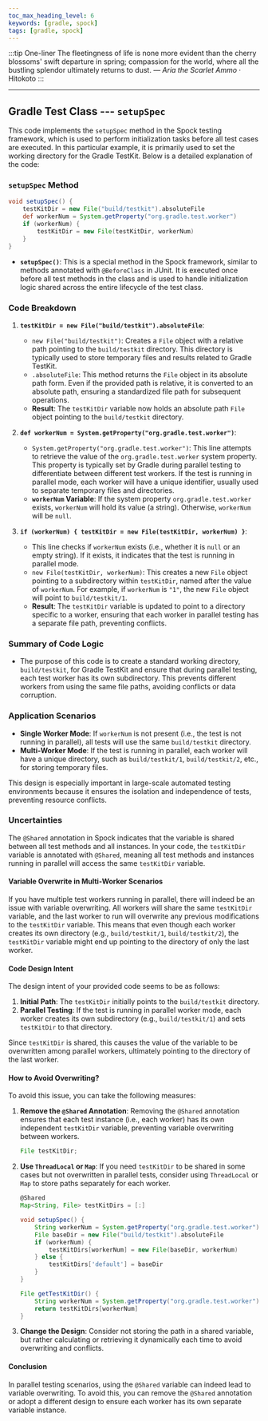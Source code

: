 ```yaml
---
toc_max_heading_level: 6
keywords: [gradle, spock]
tags: [gradle, spock]
---
```


:::tip One-liner
The fleetingness of life is none more evident than the cherry blossoms' swift departure in spring; compassion for the world, where all the bustling splendor ultimately returns to dust. — *Aria the Scarlet Ammo* · Hitokoto
:::

---

## Gradle Test Class --- `setupSpec`

This code implements the `setupSpec` method in the Spock testing framework, which is used to perform initialization tasks before all test cases are executed. In this particular example, it is primarily used to set the working directory for the Gradle TestKit. Below is a detailed explanation of the code:

### `setupSpec` Method
```groovy
void setupSpec() {
    testKitDir = new File("build/testkit").absoluteFile
    def workerNum = System.getProperty("org.gradle.test.worker")
    if (workerNum) {
        testKitDir = new File(testKitDir, workerNum)
    }
}
```

- **`setupSpec()`**: This is a special method in the Spock framework, similar to methods annotated with `@BeforeClass` in JUnit. It is executed once before all test methods in the class and is used to handle initialization logic shared across the entire lifecycle of the test class.

### Code Breakdown

1. **`testKitDir = new File("build/testkit").absoluteFile`**:
   - `new File("build/testkit")`: Creates a `File` object with a relative path pointing to the `build/testkit` directory. This directory is typically used to store temporary files and results related to Gradle TestKit.
   - `.absoluteFile`: This method returns the `File` object in its absolute path form. Even if the provided path is relative, it is converted to an absolute path, ensuring a standardized file path for subsequent operations.
   - **Result**: The `testKitDir` variable now holds an absolute path `File` object pointing to the `build/testkit` directory.

2. **`def workerNum = System.getProperty("org.gradle.test.worker")`**:
   - `System.getProperty("org.gradle.test.worker")`: This line attempts to retrieve the value of the `org.gradle.test.worker` system property. This property is typically set by Gradle during parallel testing to differentiate between different test workers. If the test is running in parallel mode, each worker will have a unique identifier, usually used to separate temporary files and directories.
   - **`workerNum` Variable**: If the system property `org.gradle.test.worker` exists, `workerNum` will hold its value (a string). Otherwise, `workerNum` will be `null`.

3. **`if (workerNum) { testKitDir = new File(testKitDir, workerNum) }`**:
   - This line checks if `workerNum` exists (i.e., whether it is `null` or an empty string). If it exists, it indicates that the test is running in parallel mode.
   - `new File(testKitDir, workerNum)`: This creates a new `File` object pointing to a subdirectory within `testKitDir`, named after the value of `workerNum`. For example, if `workerNum` is `"1"`, the new `File` object will point to `build/testkit/1`.
   - **Result**: The `testKitDir` variable is updated to point to a directory specific to a worker, ensuring that each worker in parallel testing has a separate file path, preventing conflicts.

### Summary of Code Logic
- The purpose of this code is to create a standard working directory, `build/testkit`, for Gradle TestKit and ensure that during parallel testing, each test worker has its own subdirectory. This prevents different workers from using the same file paths, avoiding conflicts or data corruption.

### Application Scenarios
- **Single Worker Mode**: If `workerNum` is not present (i.e., the test is not running in parallel), all tests will use the same `build/testkit` directory.
- **Multi-Worker Mode**: If the test is running in parallel, each worker will have a unique directory, such as `build/testkit/1`, `build/testkit/2`, etc., for storing temporary files.

This design is especially important in large-scale automated testing environments because it ensures the isolation and independence of tests, preventing resource conflicts.

### Uncertainties

The `@Shared` annotation in Spock indicates that the variable is shared between all test methods and all instances. In your code, the `testKitDir` variable is annotated with `@Shared`, meaning all test methods and instances running in parallel will access the same `testKitDir` variable.

#### Variable Overwrite in Multi-Worker Scenarios

If you have multiple test workers running in parallel, there will indeed be an issue with variable overwriting. All workers will share the same `testKitDir` variable, and the last worker to run will overwrite any previous modifications to the `testKitDir` variable. This means that even though each worker creates its own directory (e.g., `build/testkit/1`, `build/testkit/2`), the `testKitDir` variable might end up pointing to the directory of only the last worker.

#### Code Design Intent

The design intent of your provided code seems to be as follows:

1. **Initial Path**: The `testKitDir` initially points to the `build/testkit` directory.
2. **Parallel Testing**: If the test is running in parallel worker mode, each worker creates its own subdirectory (e.g., `build/testkit/1`) and sets `testKitDir` to that directory.

Since `testKitDir` is shared, this causes the value of the variable to be overwritten among parallel workers, ultimately pointing to the directory of the last worker.

#### How to Avoid Overwriting?

To avoid this issue, you can take the following measures:

1. **Remove the `@Shared` Annotation**: Removing the `@Shared` annotation ensures that each test instance (i.e., each worker) has its own independent `testKitDir` variable, preventing variable overwriting between workers.

    ```groovy
    File testKitDir;
    ```

2. **Use `ThreadLocal` or `Map`**: If you need `testKitDir` to be shared in some cases but not overwritten in parallel tests, consider using `ThreadLocal` or `Map` to store paths separately for each worker.

    ```groovy
    @Shared
    Map<String, File> testKitDirs = [:]

    void setupSpec() {
        String workerNum = System.getProperty("org.gradle.test.worker")
        File baseDir = new File("build/testkit").absoluteFile
        if (workerNum) {
            testKitDirs[workerNum] = new File(baseDir, workerNum)
        } else {
            testKitDirs['default'] = baseDir
        }
    }

    File getTestKitDir() {
        String workerNum = System.getProperty("org.gradle.test.worker") ?: 'default'
        return testKitDirs[workerNum]
    }
    ```

3. **Change the Design**: Consider not storing the path in a shared variable, but rather calculating or retrieving it dynamically each time to avoid overwriting and conflicts.

#### Conclusion

In parallel testing scenarios, using the `@Shared` variable can indeed lead to variable overwriting. To avoid this, you can remove the `@Shared` annotation or adopt a different design to ensure each worker has its own separate variable instance.